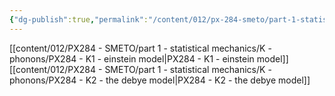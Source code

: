 ```yaml
---
{"dg-publish":true,"permalink":"/content/012/px-284-smeto/part-1-statistical-mechanics/k-phonons/k-phonons/","noteIcon":"1","created":"2025-01-23T15:11:29.602+00:00","updated":"2025-01-23T15:33:31.241+00:00"}
---
```


[[content/012/PX284 - SMETO/part 1 - statistical mechanics/K - phonons/PX284 - K1 - einstein model\|PX284 - K1 - einstein model]]
[[content/012/PX284 - SMETO/part 1 - statistical mechanics/K - phonons/PX284 - K2 - the debye model\|PX284 - K2 - the debye model]]
